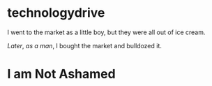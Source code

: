 technologydrive
===============

I went to the market as a little boy, but they were all out of ice cream.

_Later_, *as a man*, I bought the market and bulldozed it.

# I am Not Ashamed